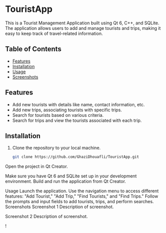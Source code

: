 # TouristApp


This is a Tourist Management Application built using Qt 6, C++, and SQLite. The application allows users to add and manage tourists and trips, making it easy to keep track of travel-related information.

## Table of Contents

- [Features](#features)
- [Installation](#installation)
- [Usage](#usage)
- [Screenshots](#screenshots)

## Features

- Add new tourists with details like name, contact information, etc.
- Add new trips, associating tourists with specific trips.
- Search for tourists based on various criteria.
- Search for trips and view the tourists associated with each trip.

  
## Installation

1. Clone the repository to your local machine.
   ```sh
   git clone https://github.com/GhaziDhouafli/TouristApp.git
   
Open the project in Qt Creator.

Make sure you have Qt 6 and SQLite set up in your development environment.
Build and run the application from Qt Creator.

Usage
Launch the application.
Use the navigation menu to access different features: "Add Tourist," "Add Trip," "Find Tourists," and "Find Trips."
Follow the prompts and input fields to add tourists, trips, and perform searches.
Screenshots
Screenshot 1
Description of screenshot.

Screenshot 2
Description of screenshot.

!





